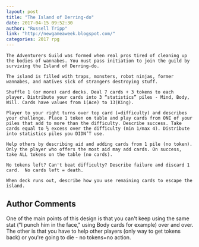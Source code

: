 ```yaml
---
layout: post
title: "The Island of Derring-do"
date: 2017-04-15 09:52:30
author: "Russell Tripp"
link: "http://newgameaweek.blogspot.com/"
categories: 2017 rpg
---
```

```
The Adventurers Guild was formed when real pros tired of cleaning up the bodies of wannabes. You must pass initiation to join the guild by surviving the Island of Derring-do.

The island is filled with traps, monsters, robot ninjas, former wannabes, and natives sick of strangers destroying stuff.

Shuffle 1 (or more) card decks. Deal 7 cards + 3 tokens to each player. Distribute your cards into 3 “statistics” piles - Mind, Body, Will. Cards have values from 1(Ace) to 13(King). 

Player to your right turns over top card (=difficulty) and describes your challenge. Place 1 token on table and play cards from ONE of your piles that add to more than the difficulty. Describe success. Take cards equal to ½ excess over the difficulty (min 1/max 4). Distribute into statistics piles you DIDN’T use.

Help others by describing aid and adding cards from 1 pile (no token). Only the player who offers the most aid may add cards. On success, take ALL tokens on the table (no cards). 

No tokens left? Can't beat difficulty? Describe failure and discard 1 card.  No cards left = death.

When deck runs out, describe how you use remaining cards to escape the island.
```
## Author Comments 

 One of the main points of this design is that you can't keep using the same stat ("I punch him in the face," using Body cards for example) over and over. The other is that you have to help other players (only way to get tokens back) or you're going to die - no tokens=no action.

